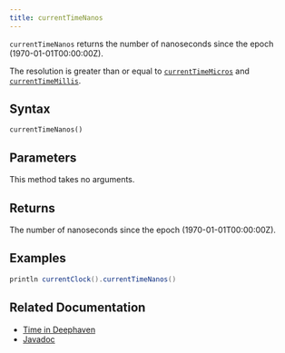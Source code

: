 ```yaml
---
title: currentTimeNanos
---
```


`currentTimeNanos` returns the number of nanoseconds since the epoch (1970-01-01T00:00:00Z).

The resolution is greater than or equal to [`currentTimeMicros`](./currentTimeMicros.md) and [`currentTimeMillis`](./currentTimeMillis.md).

## Syntax

```
currentTimeNanos()
```

## Parameters

This method takes no arguments.

## Returns

The number of nanoseconds since the epoch (1970-01-01T00:00:00Z).

## Examples

```groovy order=:log
println currentClock().currentTimeNanos()
```

## Related Documentation

- [Time in Deephaven](../../../conceptual/time-in-deephaven.md)
- [Javadoc](https://deephaven.io/core/javadoc/io/deephaven/base/clock/Clock.html#currentTimeNanos())
